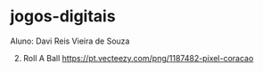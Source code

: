 # jogos-digitais

Aluno: Davi Reis Vieira de Souza

2. Roll A Ball
   https://pt.vecteezy.com/png/1187482-pixel-coracao
